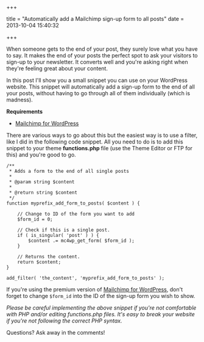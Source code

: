 +++

title = "Automatically add a Mailchimp sign-up form to all posts"
date = 2013-10-04 15:40:32

+++

When someone gets to the end of your post, they surely love what you have to say. It makes the end of your posts the perfect spot to ask your visitors to sign-up to your newsletter. It converts well and you're asking right when they're feeling great about your content.

In this post I'll show you a small snippet you can use on your WordPress website. This snippet will automatically add a sign-up form to the end of all your posts, without having to go through all of them individually (which is madness).

<strong>Requirements</strong>
<ul>
	<li><a href="http://wordpress.org/plugins/Mailchimp-for-wp/">Mailchimp for WordPress</a></li>
</ul>
There are various ways to go about this but the easiest way is to use a filter, like I did in the following code snippet. All you need to do is to add this snippet to your theme <strong>functions.php </strong>file (use the Theme Editor or FTP for this) and you're good to go.

```php?start_inline=1
/**
 * Adds a form to the end of all single posts
 * 
 * @param string $content
 * 
 * @return string $content
 */
function myprefix_add_form_to_posts( $content ) {
    
    // Change to ID of the form you want to add
    $form_id = 0;
    
    // Check if this is a single post. 
    if ( is_singular( 'post' ) ) {        
        $content .= mc4wp_get_form( $form_id );
    }
    
    // Returns the content.
    return $content;
}
 
add_filter( 'the_content', 'myprefix_add_form_to_posts' );
```

If you're using the premium version of <a title="Mailchimp for WordPress" href="https://www.mc4wp.com/">Mailchimp for WordPress</a>, don't forget to change `$form_id` into the ID of the sign-up form you wish to show.

<em>Please be careful implementing the above snippet if you're not comfortable with PHP and/or editing functions.php files. It's easy to break your website if you're not following the correct PHP syntax.</em>

Questions? Ask away in the comments!